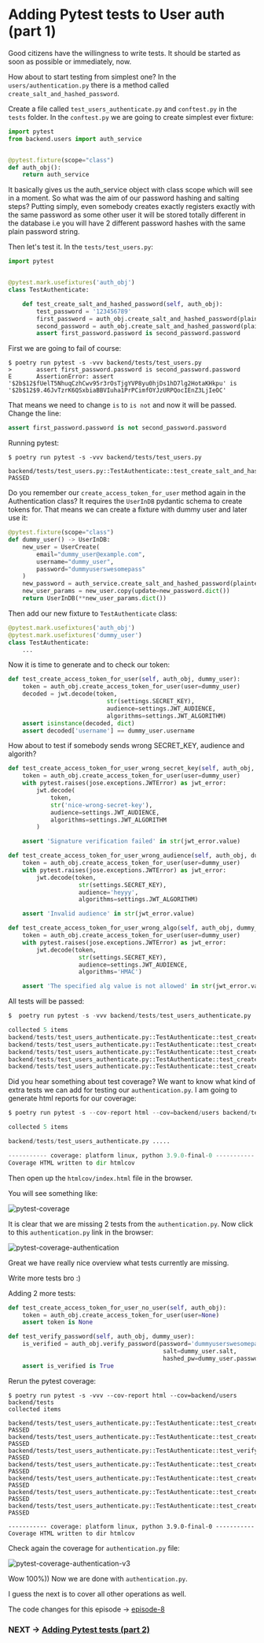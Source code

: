 # Adding Pytest tests to User auth (part 1)

Good citizens have the willingness to write tests. It should be started as soon as possible or immediately, now.

How about to start testing from simplest one? In the `users/authentication.py` there is a method called `create_salt_and_hashed_password`.

Create a file called `test_users_authenticate.py` and `conftest.py` in the `tests` folder.
In the `conftest.py` we are going to create simplest ever fixture:

```python
import pytest
from backend.users import auth_service


@pytest.fixture(scope="class")
def auth_obj():
    return auth_service
```

It basically gives us the auth_service object with class scope which will see in a moment.
So what was the aim of our password hashing and salting steps? Putting simply, even somebody creates exactly registers exactly with the same password as some other user it will be stored totally different in the database i.e you will have 2 different password hashes with the same plain password string.

Then let's test it. In the `tests/test_users.py`:

```python
import pytest


@pytest.mark.usefixtures('auth_obj')
class TestAuthenticate:

    def test_create_salt_and_hashed_password(self, auth_obj):
        test_password = '123456789'
        first_password = auth_obj.create_salt_and_hashed_password(plaintext_password=test_password)
        second_password = auth_obj.create_salt_and_hashed_password(plaintext_password=test_password)
        assert first_password.password is second_password.password
```

First we are going to fail of course:

```shell
$ poetry run pytest -s -vvv backend/tests/test_users.py
>       assert first_password.password is second_password.password
E       AssertionError: assert '$2b$12$fUelT5NhuqCzhCwv95r3rOsTjgYVP8yu0hjDs1hD7lg2HotaKHkpu' is '$2b$12$9.46JvTzrK6QSxbiaBBVIuha1PrPCimfOYJzURPQocIEnZ3LjIeOC'
```

That means we need to change `is` to `is not` and now it will be passed. Change the line:

```python
assert first_password.password is not second_password.password
```

Running pytest:

```shell
$ poetry run pytest -s -vvv backend/tests/test_users.py

backend/tests/test_users.py::TestAuthenticate::test_create_salt_and_hashed_password PASSED
```

Do you remember our `create_access_token_for_user` method again in the Authentication class?
It requires the `UserInDB` pydantic schema to create tokens for. That means we can create a fixture with dummy user and later use it:

```python
@pytest.fixture(scope="class")
def dummy_user() -> UserInDB:
    new_user = UserCreate(
        email="dummy_user@example.com",
        username="dummy_user",
        password="dummyuserswesomepass"
    )
    new_password = auth_service.create_salt_and_hashed_password(plaintext_password=new_user.password)
    new_user_params = new_user.copy(update=new_password.dict())
    return UserInDB(**new_user_params.dict())
```

Then add our new fixture to `TestAuthenticate` class:

```python
@pytest.mark.usefixtures('auth_obj')
@pytest.mark.usefixtures('dummy_user')
class TestAuthenticate:
    ...

```

Now it is time to generate and to check our token:

```python
def test_create_access_token_for_user(self, auth_obj, dummy_user):
    token = auth_obj.create_access_token_for_user(user=dummy_user)
    decoded = jwt.decode(token,
                            str(settings.SECRET_KEY),
                            audience=settings.JWT_AUDIENCE,
                            algorithms=settings.JWT_ALGORITHM)
    assert isinstance(decoded, dict)
    assert decoded['username'] == dummy_user.username
```

How about to test if somebody sends wrong SECRET_KEY, audience and algorith?

```python
def test_create_access_token_for_user_wrong_secret_key(self, auth_obj, dummy_user):
    token = auth_obj.create_access_token_for_user(user=dummy_user)
    with pytest.raises(jose.exceptions.JWTError) as jwt_error:
        jwt.decode(
            token,
            str('nice-wrong-secret-key'),
            audience=settings.JWT_AUDIENCE,
            algorithms=settings.JWT_ALGORITHM
        )

    assert 'Signature verification failed' in str(jwt_error.value)

def test_create_access_token_for_user_wrong_audience(self, auth_obj, dummy_user):
    token = auth_obj.create_access_token_for_user(user=dummy_user)
    with pytest.raises(jose.exceptions.JWTError) as jwt_error:
        jwt.decode(token,
                    str(settings.SECRET_KEY),
                    audience='heyyy',
                    algorithms=settings.JWT_ALGORITHM)

    assert 'Invalid audience' in str(jwt_error.value)

def test_create_access_token_for_user_wrong_algo(self, auth_obj, dummy_user):
    token = auth_obj.create_access_token_for_user(user=dummy_user)
    with pytest.raises(jose.exceptions.JWTError) as jwt_error:
        jwt.decode(token,
                    str(settings.SECRET_KEY),
                    audience=settings.JWT_AUDIENCE,
                    algorithms='HMAC')

    assert 'The specified alg value is not allowed' in str(jwt_error.value)
```

All tests will be passed:

```python
$  poetry run pytest -s -vvv backend/tests/test_users_authenticate.py

collected 5 items
backend/tests/test_users_authenticate.py::TestAuthenticate::test_create_salt_and_hashed_password PASSED
backend/tests/test_users_authenticate.py::TestAuthenticate::test_create_access_token_for_user PASSED
backend/tests/test_users_authenticate.py::TestAuthenticate::test_create_access_token_for_user_wrong_secret_key PASSED
backend/tests/test_users_authenticate.py::TestAuthenticate::test_create_access_token_for_user_wrong_audience PASSED
backend/tests/test_users_authenticate.py::TestAuthenticate::test_create_access_token_for_user_wrong_algo PASSED
```

Did you hear something about test coverage? We want to know what kind of extra tests we can add for testing our `authentication.py`. I am going to generate html reports for our coverage:

```python
$ poetry run pytest -s --cov-report html --cov=backend/users backend/tests

collected 5 items

backend/tests/test_users_authenticate.py .....

----------- coverage: platform linux, python 3.9.0-final-0 -----------
Coverage HTML written to dir htmlcov
```

Then open up the `htmlcov/index.html` file in the browser.

You will see something like:

![pytest-coverage](/pytest_cov_users_1.png)

It is clear that we are missing 2 tests from the `authentication.py`. Now click to this `authentication.py` link in the browser:

![pytest-coverage-authentication](/pytest_cov_users_2.png)

Great we have really nice overview what tests currently are missing.

Write more tests bro :)

Adding 2 more tests:

```python
def test_create_access_token_for_user_no_user(self, auth_obj):
    token = auth_obj.create_access_token_for_user(user=None)
    assert token is None

def test_verify_password(self, auth_obj, dummy_user):
    is_verified = auth_obj.verify_password(password='dummyuserswesomepass',
                                            salt=dummy_user.salt,
                                            hashed_pw=dummy_user.password)
    assert is_verified is True
```

Rerun the pytest coverage:

```shell
$ poetry run pytest -s -vvv --cov-report html --cov=backend/users backend/tests
collected items

backend/tests/test_users_authenticate.py::TestAuthenticate::test_create_salt_and_hashed_password PASSED
backend/tests/test_users_authenticate.py::TestAuthenticate::test_create_access_token_for_user_no_user PASSED
backend/tests/test_users_authenticate.py::TestAuthenticate::test_verify_password PASSED
backend/tests/test_users_authenticate.py::TestAuthenticate::test_create_access_token_for_user PASSED
backend/tests/test_users_authenticate.py::TestAuthenticate::test_create_access_token_for_user_wrong_secret_key PASSED
backend/tests/test_users_authenticate.py::TestAuthenticate::test_create_access_token_for_user_wrong_audience PASSED
backend/tests/test_users_authenticate.py::TestAuthenticate::test_create_access_token_for_user_wrong_algo PASSED

----------- coverage: platform linux, python 3.9.0-final-0 -----------
Coverage HTML written to dir htmlcov

```

Check again the coverage for `authentication.py` file:

![pytest-coverage-authentication-v3](/pytest_cov_users_3.png)

Wow 100%)) Now we are done with `authentication.py`.

I guess the next is to cover all other operations as well.

The code changes for this episode -> [episode-8](https://github.com/ShahriyarR/ecommerce-nuxtjs-fastapi-backend/tree/episode-8)

### NEXT -> [Adding Pytest tests (part 2)](./ecommerce-pytest-user-auth-part2)